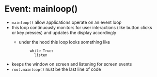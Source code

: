# Event: mainloop()
- `mainloop()` allow applications operate on an event loop
- this loop continuously monitors for user interactions (like button clicks or key presses) and updates the display accordingly
    - under the hood this loop looks something like

               while True:
                 listen
            
- keeps the window on screen and listening for screen events
- `root.mainloop()` nust be the last line of code